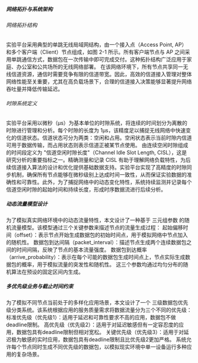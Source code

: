 ##### 网络拓扑与系统架构
###### 网络拓扑结构
实验平台采用典型的单跳无线局域网结构，由一个接入点（Access Point, AP）和多个客户端（Client）节点组成，如图 2-1 所示。所有客户端节点与 AP 之间采用单跳通信方式，数据包在一次传输中即可完成交付。这种拓扑结构广泛应用于家庭、办公室和公共场所的无线网络部署。
在该网络环境下，所有节点共享同一无线信道资源，通信时需要竞争有限的信道带宽。因此，高效的信道接入管理对整体网络性能至关重要，尤其在高负载场景下，合理的信道接入决策能够显著提升网络吞吐量并降低传输延迟。

###### 时隙系统定义
实验平台采用以微秒（μs）为基本单位的时隙系统，将连续的时间划分为离散的时隙进行管理和分析。每个时隙的长度为 1μs，该精度足以捕捉无线网络中快速变化的信道状态。信道状态可分为两类：空闲和占用。空闲状态表示当前时隙内信道可用于数据传输，而占用状态则表示信道正被某节点使用。
由连续空闲时隙组成的时间段定义为 "信道空闲时隙长度"（Channel Idle Slot Length, CISL），这是研究分析的重要指标之一。精确测量和记录 CISL 有助于理解网络负载特性，为后续信道接入算法的设计和优化提供基础数据支持。实验平台实现了高精度的时隙同步机制，确保所有节点能够在微秒级别上达成时间一致性，从而保证实验数据的准确性和可靠性。此外，为了捕捉网络中的动态变化特性，系统持续监测并记录每个信道空闲时隙的起始时间和持续长度，形成时序数据流进行后续分析。

##### 动态流量模型设计
为了模拟真实网络环境中的动态流量特性，本文设计了一种基于 三元组参数 的随机流量模型。该模型通过三个关键参数来描述节点的流量生成过程：
起始偏移时间（offset）：表示节点开始生成数据包的初始时间点，用于模拟网络中节点加入的随机性。
数据包到达间隔（packet_interval）：描述节点生成两个连续数据包之间的时间间隔，反映了节点的基本流量强度。
数据包到达概率（arrive_probability）：表示在每个可能的数据包生成时间点上，节点实际生成数据包的概率，用于模拟流量的突发性和随机性。
这三个参数均通过均匀分布的随机算法在预设的固定区间内生成。

##### 多优先级业务与截止时间约束
为了模拟不同节点当前处于的多样化应用场景，本文设计了一个 三级数据包优先级分类系统。该系统根据应用的服务质量需求将数据流量分为三个不同的优先级：
标准优先级（优先级1）：适用于延迟和可靠性要求不高的应用，数据包不做deadline限制。
高优先级（优先级2）：适用于对延迟敏感但有一定容忍度的应用，数据包具有deadline限制但相对宽松。
关键优先级（优先级3）：适用于对延迟极为敏感的实时应用，数据包具有deadline限制且比优先级2更加严格。
系统允许每个节点同时生成不同优先级的数据包，以模拟现实环境中单一设备运行多种应用的复杂场景。

          